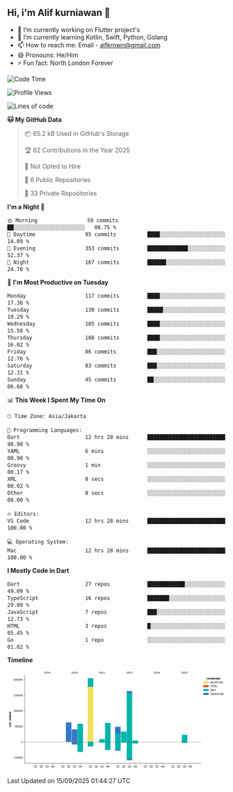 ## Hi, i'm Alif kurniawan 👋

- 🔭 I’m currently working on Flutter project's
- 🌱 I’m currently learning Kotlin, Swift, Python, Golang
- 📫 How to reach me: Email - alfkrnwn@gmail.com
- 😄 Pronouns: He/Him
- ⚡ Fun fact: North London Forever

<!--START_SECTION:waka-->
![Code Time](http://img.shields.io/badge/Code%20Time-283%20hrs%2025%20mins-blue)

![Profile Views](http://img.shields.io/badge/Profile%20Views-14-blue)

![Lines of code](https://img.shields.io/badge/From%20Hello%20World%20I%27ve%20Written-706.1%20thousand%20lines%20of%20code-blue)

**🐱 My GitHub Data** 

> 📦 65.2 kB Used in GitHub's Storage 
 > 
> 🏆 62 Contributions in the Year 2025
 > 
> 🚫 Not Opted to Hire
 > 
> 📜 6 Public Repositories 
 > 
> 🔑 33 Private Repositories 
 > 
**I'm a Night 🦉** 

```text
🌞 Morning                59 commits          ██░░░░░░░░░░░░░░░░░░░░░░░   08.75 % 
🌆 Daytime                95 commits          ████░░░░░░░░░░░░░░░░░░░░░   14.09 % 
🌃 Evening                353 commits         █████████████░░░░░░░░░░░░   52.37 % 
🌙 Night                  167 commits         ██████░░░░░░░░░░░░░░░░░░░   24.78 % 
```
📅 **I'm Most Productive on Tuesday** 

```text
Monday                   117 commits         ████░░░░░░░░░░░░░░░░░░░░░   17.36 % 
Tuesday                  130 commits         █████░░░░░░░░░░░░░░░░░░░░   19.29 % 
Wednesday                105 commits         ████░░░░░░░░░░░░░░░░░░░░░   15.58 % 
Thursday                 108 commits         ████░░░░░░░░░░░░░░░░░░░░░   16.02 % 
Friday                   86 commits          ███░░░░░░░░░░░░░░░░░░░░░░   12.76 % 
Saturday                 83 commits          ███░░░░░░░░░░░░░░░░░░░░░░   12.31 % 
Sunday                   45 commits          ██░░░░░░░░░░░░░░░░░░░░░░░   06.68 % 
```


📊 **This Week I Spent My Time On** 

```text
🕑︎ Time Zone: Asia/Jakarta

💬 Programming Languages: 
Dart                     12 hrs 20 mins      █████████████████████████   98.90 % 
YAML                     6 mins              ░░░░░░░░░░░░░░░░░░░░░░░░░   00.90 % 
Groovy                   1 min               ░░░░░░░░░░░░░░░░░░░░░░░░░   00.17 % 
XML                      0 secs              ░░░░░░░░░░░░░░░░░░░░░░░░░   00.02 % 
Other                    0 secs              ░░░░░░░░░░░░░░░░░░░░░░░░░   00.00 % 

🔥 Editors: 
VS Code                  12 hrs 28 mins      █████████████████████████   100.00 % 

💻 Operating System: 
Mac                      12 hrs 28 mins      █████████████████████████   100.00 % 
```

**I Mostly Code in Dart** 

```text
Dart                     27 repos            ████████████░░░░░░░░░░░░░   49.09 % 
TypeScript               16 repos            ███████░░░░░░░░░░░░░░░░░░   29.09 % 
JavaScript               7 repos             ███░░░░░░░░░░░░░░░░░░░░░░   12.73 % 
HTML                     3 repos             █░░░░░░░░░░░░░░░░░░░░░░░░   05.45 % 
Go                       1 repo              ░░░░░░░░░░░░░░░░░░░░░░░░░   01.82 % 
```



**Timeline**

![Lines of Code chart](https://raw.githubusercontent.com/awanderer11/awanderer11/main/assets/bar_graph.png)


 Last Updated on 15/09/2025 01:44:27 UTC
<!--END_SECTION:waka-->

